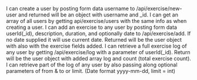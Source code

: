 I can create a user by posting form data username to /api/exercise/new-user and returned will be an object with username and _id.
I can get an array of all users by getting api/exercise/users with the same info as when creating a user.
I can add an exercise to any user by posting form data userId(_id), description, duration, and optionally date to /api/exercise/add. If no date supplied it will use current date. Returned will be the user object with also with the exercise fields added.
I can retrieve a full exercise log of any user by getting /api/exercise/log with a parameter of userId(_id). Return will be the user object with added array log and count (total exercise count).
I can retrieve part of the log of any user by also passing along optional parameters of from & to or limit. (Date format yyyy-mm-dd, limit = int)